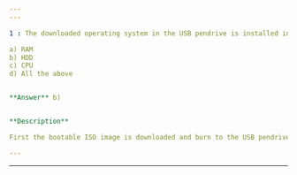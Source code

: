 ```yaml
---
---

1 : The downloaded operating system in the USB pendrive is installed into ________ of the computer. 

a) RAM  
b) HDD  
c) CPU  
d) All the above  


**Answer** b)


**Description**

First the bootable ISO image is downloaded and burn to the USB pendrive. Then this USB pendrive is connected to the USB port and install the OS in the HDD. Then the USB pendrive is removed and the HDD now becomes bootable. Options (a) & (c) are not correct as the installation of OS is done to the HDD first not to RAM or CPU though both RAM and CPU is used for doing it.

---
```

---
